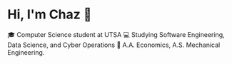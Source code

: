 # Hi, I'm Chaz 👋

🎓 Computer Science student at UTSA
💻 Studying Software Engineering, Data Science, and Cyber Operations
🏅 A.A. Economics, A.S. Mechanical Engineering. 

